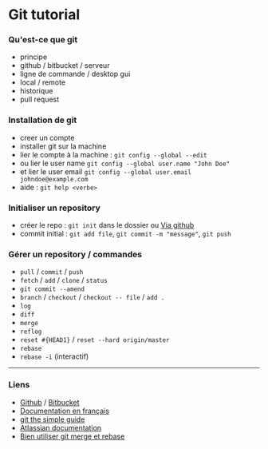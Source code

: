 # Git tutorial

### Qu'est-ce que git

- principe
- github / bitbucket / serveur
- ligne de commande / desktop gui
- local / remote
- historique
- pull request

### Installation de git

- creer un compte
- installer git sur la machine
- lier le compte à la machine : `git config --global --edit`
- ou lier le user name `git config --global user.name "John Doe"`
- et lier le user email `git config --global user.email johndoe@example.com`
- aide : `git help <verbe>`

### Initialiser un repository

- créer le repo : `git init` dans le dossier ou [Via github](https://github.com/new)
- commit initial : `git add file`, `git commit -m "message"`, `git push`

### Gérer un repository / commandes

- `pull` / `commit` / `push`
- `fetch` / `add` / `clone` / `status`
- `git commit --amend`
- `branch` / `checkout` / `checkout -- file` / `add .`
- `log`
- `diff`
- `merge`
- `reflog`
- `reset #{HEAD1}` / `reset --hard origin/master`
- `rebase`
- `rebase -i` (interactif)

---

### Liens

- [Github](https://github.com/) / [Bitbucket](https://bitbucket.org/)
- [Documentation en français](https://git-scm.com/book/fr/v2)
- [git the simple guide](http://rogerdudler.github.io/git-guide/)
- [Atlassian documentation](https://www.atlassian.com/git/tutorials)
- [Bien utiliser git merge et rebase](https://delicious-insights.com/fr/articles/bien-utiliser-git-merge-et-rebase/)
